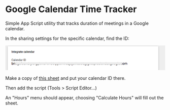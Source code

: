 # Google Calendar Time Tracker

Simple App Script utility that tracks duration of meetings in a Google calendar.

In the sharing settings for the specific calendar, find the ID:

![Calendar ID](docs/calendar-id.png "Logo Title Text 1")

Make a copy of [this sheet](https://docs.google.com/spreadsheets/d/1txbuSoGCjrlRao2A-kF8jjFWRi2qiWq4pG2TixL_xh4/edit#gid=0) and put your calendar ID there.

Then add the script (Tools > Script Editor...)

An "Hours" menu should appear, choosing "Calculate Hours" will fill out the sheet.